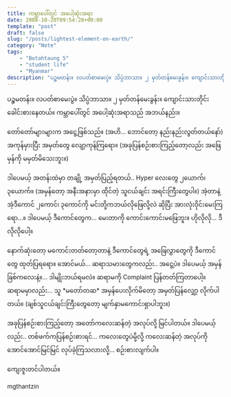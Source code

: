 ```yaml
---
title: ကမ္ဘာပေါ်တွင် အပေါ့ဆုံးအရာ
date: 2008-10-20T09:54:28+00:00
template: "post"  
draft: false  
slug: "/posts/lightest-element-on-earth/"  
category: "Note"
tags:
    - "Botahtaung 5"
    - "student life"
    - "Myanmar"
description: "ပဉ္စမတန်း။ လပတ်စာမေးပွဲ။ သိပ္ပံဘာသာ။ ၂ မှတ်တန်မေးခွန်း။ ကျောင်းသားတိုင်း ခေါင်းစားနေတယ်။ ကမ္ဘာပေါ်တွင် အပေါ့ဆုံးအရာသည် အဘယ်နည်း။"
---
```

ပဉ္စမတန်း။ လပတ်စာမေးပွဲ။ သိပ္ပံဘာသာ။ ၂ မှတ်တန်မေးခွန်း။ ကျောင်းသားတိုင်း ခေါင်းစားနေတယ်။ ကမ္ဘာပေါ်တွင် အပေါ့ဆုံးအရာသည် အဘယ်နည်း။

တော်တော်များများက အငွေ့ဖြစ်သည်။ (အဟိ… ဘောင်တော့ နည်းနည်းလွတ်တယ်နော်) အကုန်မှားပြီး အမှတ်တွေ လျော့ကုန်ကြရော။ (အခုပြန်စဉ်းစားကြည့်တော့လည်း အဖြေမှန်ကို မမှတ်မိသေးဘူး။)

ဒါပေမယ့် အတန်းထဲမှာ တချို့ အမှတ်ပြည့်ရတယ်.. Hyper လေးတွေ ၂ယောက်၊ ၃ယောက်။ (အမှန်တော့ အနီးအနားမှာ ထိုင်တဲ့ သူငယ်ချင်း အရင်းကြီးတွေပါ။) အဲ့တာနဲ့ အဲ့ဒီကောင် ၂ကောင်၊ ၃ကောင်ကို မင်းတို့ကဘယ်လိုဖြေလို့လဲ ဆိုပြီး အားလုံးဝိုင်းမေးကြရော…။ ဒါပေမယ့် ဒီကောင်တွေက… မေးတာကို ကောင်းကောင်းမဖြေဘူး။ ဟိုလိုလို… ဒီလိုလိုပေါ့။

နောက်ဆုံးတော့ မကောင်းတတ်တော့တာနဲ့ ဒီကောင်တွေရဲ့ အဖြေလွှာတွေကို ဒီကောင်တွေ ထုတ်ပြရရော။ အောင်မယ်… ဆရာသမားတွေကလည်း.. အငွေ့ပဲ။ ဒါပေမယ့် အမှန်ခြစ်ကလေးနဲ့။… ဒါမျိုးဘယ်ရမလဲ။ ဆရာမကို Complaint ပြန်တတ်ကြတာပေါ့။ ဆရာမမှာလည်း… သူ \*မတော်တဆ\* အမှန်ပေးလိုက်မိတော့ အမှတ်ပြန်လျှော့ လိုက်ပါတယ်။ (ချစ်သူငယ်ချင်းကြီးတွေတော့ မျက်နှာမကောင်းရှာပါဘူး။)

အခုပြန်စဉ်းစားကြည့်တော့ အတော်ကလေးဆန်တဲ့ အလုပ်လို့ မြင်ပါတယ်။ ဒါပေမယ့်လည်း.. တစ်ဖက်ကပြန်စဉ်းစားရင်… ကလေးတွေပဲမို့လို့ ကလေးဆန်တဲ့ အလုပ်ကို အောင်အောင်မြင်မြင် လုပ်ခဲ့ကြသလားလို့… စဉ်းစားလျက်ပါ။

ကျေးဇူးတင်ပါတယ်။
  
mgthantzin